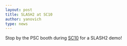 ```yaml
---
layout: post
title: SLASH2 at SC10
author: yanovich
type: news
---
```


Stop by the PSC booth during <a href="http://sc10.supercomputing.org/">SC10</a> for a SLASH2 demo!
